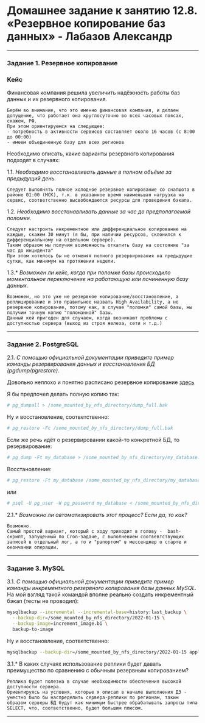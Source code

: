 # Домашнее задание к занятию 12.8. «Резервное копирование баз данных» - Лабазов Александр


---

### Задание 1. Резервное копирование

### Кейс
Финансовая компания решила увеличить надёжность работы баз данных и их резервного копирования. 
```text
Берём во внимание, что это именно финансовая компания, и делаем допущение, что работает она круглосуточно во всех часовых поясах, скажем, РФ.
При этом ориентируемся на следующее:
- потребность в активности сервисов составляет около 16 часов (с 8:00 до 00:00)
- имеем объединенную базу для всех регионов
```
Необходимо описать, какие варианты резервного копирования подходят в случаях: 

1.1. *Необходимо восстанавливать данные в полном объёме за предыдущий день.*
```text
Следует выполнять полное холодное резервное копирование со снапшота в районе 01:00 (МСК), т.к. в указанное время наименьшая нагрузка на сервис, соответственно высвобождаются ресурсы для проведения бэкапа.
```
1.2. *Необходимо восстанавливать данные за час до предполагаемой поломки.*
```text
Следует настроить инкрементное или дифференциальное копирование на каждые, скажем 30 минут (я бы, при наличии ресурсов, склонился к дифференциальному на отдельном сервере).
Таким образом мы получим возможность откатить базу на состояние "за час до инцидента"
При этом хотелось бы не отменяя полного резервирования на предыдущие сутки, как минимум на протяжении недели.
```

1.3.* *Возможен ли кейс, когда при поломке базы происходило моментальное переключение на работающую или починенную базу данных.*
```text
Возможен, но это уже не резервкое копирование/восстановление, а реплицирование и это правильнее назвать High Availability, а не резервное копирование, потому как, в случае "поломки" самой базы, мы получим точную копию "поломанной" базы.
Данный кей пригоден для случаем, когда возникают проблемы с доступностью сервера (выход из строя железа, сети и т.д.)
```

---

### Задание 2. PostgreSQL

2.1. *С помощью официальной документации приведите пример команды резервирования данных и восстановления БД (pgdump/pgrestore).*

Довольно неплохо и понятно расписано резервное копирование [здесь](https://selectel.ru/blog/postgresql-backup-tools/)

Я бы предпочел делать полную копию так:
```sh
# pg_dumpall > /some_mounted_by_nfs_directory/dump_full.bak
```

Ну и восстановление, соответственно:
```sh
# pg_restore -Fc /some_mounted_by_nfs_directory/dump_full.bak
```

Если же речь идёт о резервировании какой-то конкретной БД, то резервирование:
```sh
# pg_dump -Ft my_database > /some_mounted_by_nfs_directory/my_database.tar
```

Восстановление:
```sh
# pg_restore -Ft my_database /some_mounted_by_nfs_directory/my_database.tar
```
или
```sh
# psql -U pg_user -W pg_password my_database < /some_mounted_by_nfs_directory/my_database.tar
```


2.1.* *Возможно ли автоматизировать этот процесс? Если да, то как?*
```text
Возможно.
Самый простой вариант, который с ходу приходит в голову -  bash-скрипт, запущенный по Cron-задаче, с выполнением соотвевтствующих записей в отдельный лог, а то и "рапортом" в мессенджер о старте и окончании операции.
```

---

### Задание 3. MySQL

3.1. *С помощью официальной документации приведите пример команды инкрементного резервного копирования базы данных MySQL.*
На мой взгляд такой командой вполне реально создать инкрементный бэкап (тесты не проводил):
```sh
mysqlbackup --incremental --incremental-base=history:last_backup \
  --backup-dir=/some_mounted_by_nfs_directory/2022-01-15 \
  --backup-image=increment_image.bi \
  backup-to-image
```

Ну и восстановление, соответственно:
```sh
mysqlbackup --backup-dir=/some_mounted_by_nfs_directory/2022-01-15 apply-log
```

3.1.* В каких случаях использование реплики будет давать преимущество по сравнению с обычным резервным копированием?
```text
Реплика будет полезна в случае необходимости обеспечения высокой доступности сервера.
Ориентируясь на условия, которые я описал в начале выполнения ДЗ - уместно было бы наспределить сервера-реплики по регионам, таким образом серверы БД будут как минимум быстрее обрабатывать запросы типа SELECT, что, соответственно, будет большим плюсом.
```

---
